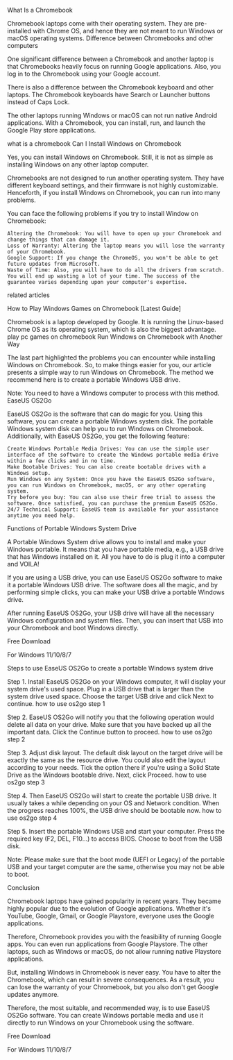 What Is a Chromebook

Chromebook laptops come with their operating system. They are pre-installed with Chrome OS, and hence they are not meant to run Windows or macOS operating systems.
Difference between Chromebooks and other computers

One significant difference between a Chromebook and another laptop is that Chromebooks heavily focus on running Google applications. Also, you log in to the Chromebook using your Google account.

There is also a difference between the Chromebook keyboard and other laptops. The Chromebook keyboards have Search or Launcher buttons instead of Caps Lock.

The other laptops running Windows or macOS can not run native Android applications. With a Chromebook, you can install, run, and launch the Google Play store applications.

what is a chromebook
Can I Install Windows on Chromebook

Yes, you can install Windows on Chromebook. Still, it is not as simple as installing Windows on any other laptop computer.

Chromebooks are not designed to run another operating system. They have different keyboard settings, and their firmware is not highly customizable. Henceforth, if you install Windows on Chromebook, you can run into many problems.

You can face the following problems if you try to install Window on Chromebook:

    Altering the Chromebook: You will have to open up your Chromebook and change things that can damage it.
    Loss of Warranty: Altering the laptop means you will lose the warranty of your Chromebook.
    Google Support: If you change the ChromeOS, you won't be able to get future updates from Microsoft.
    Waste of Time: Also, you will have to do all the drivers from scratch. You will end up wasting a lot of your time. The success of the guarantee varies depending upon your computer's expertise.

related articles

How to Play Windows Games on Chromebook [Latest Guide]

Chromebook is a laptop developed by Google. It is running the Linux-based Chrome OS as its operating system, which is also the biggest advantage.
play pc games on chromebook
Run Windows on Chromebook with Another Way

The last part highlighted the problems you can encounter while installing Windows on Chromebook. So, to make things easier for you, our article presents a simple way to run Windows on Chromebook. The method we recommend here is to create a portable Windows USB drive.

Note: You need to have a Windows computer to process with this method.
EaseUS OS2Go

EaseUS OS2Go is the software that can do magic for you. Using this software, you can create a portable Windows system disk. The portable Windows system disk can help you to run Windows on Chromebook. Additionally, with EaseUS OS2Go, you get the following feature:

    Create Windows Portable Media Drives: You can use the simple user interface of the software to create the Windows portable media drive within a few clicks and in no time.
    Make Bootable Drives: You can also create bootable drives with a Windows setup.
    Run Windows on any System: Once you have the EaseUS OS2Go software, you can run Windows on Chromebook, macOS, or any other operating system.
    Try before you buy: You can also use their free trial to assess the software. Once satisfied, you can purchase the premium EaseUS OS2Go.
    24/7 Technical Support: EaseUS team is available for your assistance anytime you need help.

Functions of Portable Windows System Drive

A Portable Windows System drive allows you to install and make your Windows portable. It means that you have portable media, e.g., a USB drive that has Windows installed on it. All you have to do is plug it into a computer and VOILA!

If you are using a USB drive, you can use EaseUS OS2Go software to make it a portable Windows USB drive. The software does all the magic, and by performing simple clicks, you can make your USB drive a portable Windows drive.

After running EaseUS OS2Go, your USB drive will have all the necessary Windows configuration and system files. Then, you can insert that USB into your Chromebook and boot Windows directly.

  Free Download

For Windows 11/10/8/7

Steps to use EaseUS OS2Go to create a portable Windows system drive

Step 1. Install EaseUS OS2Go on your Windows computer, it will display your system drive's used space. Plug in a USB drive that is larger than the system drive used space. Choose the target USB drive and click Next to continue.
how to use os2go step 1

Step 2. EaseUS OS2Go will notify you that the following operation would delete all data on your drive. Make sure that you have backed up all the important data. Click the Continue button to proceed.
how to use os2go step 2

Step 3. Adjust disk layout. The default disk layout on the target drive will be exactly the same as the resource drive. You could also edit the layout according to your needs. Tick the option there if you're using a Solid State Drive as the Windows bootable drive. Next, click Proceed.
how to use os2go step 3

Step 4. Then EaseUS OS2Go will start to create the portable USB drive. It usually takes a while depending on your OS and Network condition. When the progress reaches 100%, the USB drive should be bootable now.
how to use os2go step 4

Step 5. Insert the portable Windows USB and start your computer. Press the required key (F2, DEL, F10...) to access BIOS. Choose to boot from the USB disk.

Note: Please make sure that the boot mode (UEFI or Legacy) of the portable USB and your target computer are the same, otherwise you may not be able to boot.

Conclusion

Chromebook laptops have gained popularity in recent years. They became highly popular due to the evolution of Google applications. Whether it's YouTube, Google, Gmail, or Google Playstore, everyone uses the Google applications.

Therefore, Chromebook provides you with the feasibility of running Google apps. You can even run applications from Google Playstore. The other laptops, such as Windows or macOS, do not allow running native Playstore applications.

But, installing Windows in Chromebook is never easy. You have to alter the Chromebook, which can result in severe consequences. As a result, you can lose the warranty of your Chromebook, but you also don't get Google updates anymore.

Therefore, the most suitable, and recommended way, is to use EaseUS OS2Go software. You can create Windows portable media and use it directly to run Windows on your Chromebook using the software.

  Free Download

For Windows 11/10/8/7
